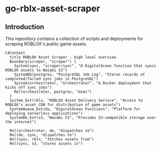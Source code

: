 # go-rblx-asset-scraper

## Introduction

This repository contains a collection of scripts and deployments for scraping ROBLOX's public game assets.

```mermaid
C4Context
  title ROBLOX Asset Scraper - high level overview
  Boundary(scraper, "scraper") {
    System(sync, "scraper/sync", "A DigitalOcean function that syncs ROBLOX assets to Wasabi S3")
    SystemDb(postgres, "PostgreSQL Job Log", "Stores records of completed/failed sync jobs in PostgreSQL")
    System(orchestrator, "orchestrator", "A Docker deployment that kicks off sync jobs")
    Rel(orchestrator, postgres, "Uses")
  }
  System_Ext(rblx, "ROBLOX Asset Delivery Service", "Access to ROBLOX's asset CDN for distribution of game assets")
  SystemQueue_Ext(do, "DigitalOcean Functions", "Platform for deploying serverless applications")
  SystemDb_Ext(s3, "Wasabi S3", "Provides S3-compatible storage over the internet")

  Rel(orchestrator, do, "dispatches to")
  Rel(do, sync, "dispatches to")
  Rel(sync, rblx, "fetches assets from")
  Rel(sync, s3, "stores assets in")
```
